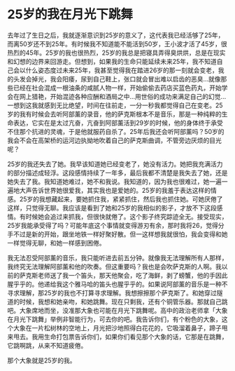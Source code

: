 # 25岁的我在月光下跳舞

去年过了生日之后，我就逐渐意识到25岁的意义了，这代表我已经活够了25年，而离50岁还不到25年。有时候我不知道能不能活到50岁，王小波才活了45岁，很热烈的45年。25岁的我也很热烈，25岁的我总是把寝具弄得臭烘烘，总是在现实和幻想的边界来回游走。但想到，如果我的生命只能延续未来25年，我不知道自己会以什么姿态度过未来25年，我甚至觉得我在踏进26岁的那一刻就会变老，我的头发会掉光，我会阳痿，尿到自己鞋上，张口就会冒出难以启齿的恶臭...就像那些已经在社会混成一根油条的咸腻人物一样，开始偷偷去药店买蓝色药丸，开始学会在网上猎艳，开始混迹各种应酬和酒局之中...用世俗的成功来满足自己的幻觉...一想到这我就感到无比绝望，时间在往前走，一分一秒我都觉得自己在变老。25岁的我有时候会去听阿部薰的录音，他的萨克斯根本不是音乐，那是一种纯粹的生命表达，它实在是太过亢奋，亢奋到阿部薰活到29岁的时候，他的身体终于承受不住那个抗进的灵魂，于是他就服药自杀了。25年后我还会听阿部薰吗？50岁的我会不会在高架桥的运河边执拗地吹着自己的萨克斯曲调，不管旁边厌烦的目光呢？

25岁的我还失去了她。我早该知道她已经变老了，她没有活力。她把我充满活力的部分描述成轻浮。这段感情持续了一年多，最后我都不清楚是我失去了她，还是她失去了我。我知道她难过，她不和我说。我知道的，因为我也很难过，她一遍一遍地大声告诉世界她很爱我，其实我也是爱她的。25岁的我羞于表达这样的情感。25岁的我想藏起来，要她抓住我，紧紧抓住，然后我也抓住她。可她厌倦了这样，只觉得无聊。我应该是看到了她和25岁的我相似的影子，才放不下这段感情。有时候她会追过来抓我，但很快就倦了。这个影子终究踪迹全无。接受现实，25岁我能承受得了吗？可能年底这个事情就变得游刃有余，那时我将26，觉得分手不过是新的开始，跟坐地铁一样好聚好散。但一这样想我就很怕，我会变得和她一样觉得无聊，和她一样感到困倦。

我无法忍受阿部薰的音乐，我只能听进去前五分钟。就像我无法理解所有人那样，我终究无法理解阿部薰和他的吹奏。但这重要吗？我也是会吹萨克斯的人啊。我以前的萨克斯老师送了我一个笛头，那天他聚会，吃了海鲜，剥了螃蟹，他的手因此腥乎乎的。他递给我这个雅马哈的笛头也腥乎乎的。如果说阿部薰的音乐是一种不寻求理解，那25岁的我也不打算寻求理解。我想擦擦那个萨克斯了。和她穿过隧道的时候，我想和她亲吻，和她跳舞。现在只剩我，还有个铜管乐器。那就自己跳吧。大象席地而坐，没准那大象也可能在月光下跳舞呢。高中的政治老师拿「大象在月光下跳舞」举例非智能行为，可去你的吧。我告诉你们，有个粉色的大象，这个大象在一片松树林的空地上，月光把沙地照得白花花的，它吸溜着鼻子，蹄子甩来甩去。我用生命打包票告诉你们，如果你们看见那个大象的话，它那是在跳舞，它跳啊跳，从来不知道疲倦。

那个大象就是25岁的我。
